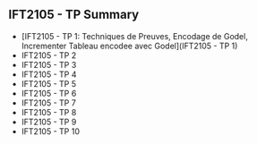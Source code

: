 ## IFT2105 - TP Summary

- [IFT2105 - TP 1: Techniques de Preuves, Encodage de Godel, Incrementer Tableau encodee avec Godel](IFT2105 - TP 1)
- IFT2105 - TP 2
- IFT2105 - TP 3
- IFT2105 - TP 4
- IFT2105 - TP 5
- IFT2105 - TP 6
- IFT2105 - TP 7
- IFT2105 - TP 8
- IFT2105 - TP 9
- IFT2105 - TP 10

